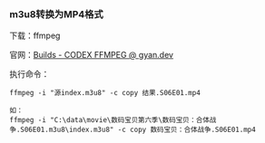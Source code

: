 ### m3u8转换为MP4格式

下载：ffmpeg

官网：[Builds - CODEX FFMPEG @ gyan.dev](https://www.gyan.dev/ffmpeg/builds/)

执行命令：

```
ffmpeg -i "源index.m3u8" -c copy 结果.S06E01.mp4

如：
ffmpeg -i "C:\data\movie\数码宝贝第六季\数码宝贝：合体战争.S06E01.m3u8\index.m3u8" -c copy 数码宝贝：合体战争.S06E01.mp4
```



